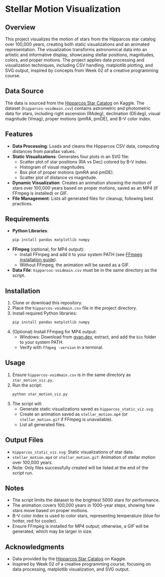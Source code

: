 # Stellar Motion Visualization

## Overview
This project visualizes the motion of stars from the Hipparcos star catalog over 100,000 years, creating both static visualizations and an animated representation. The visualization transforms astronomical data into an artistic and informative display, showcasing stellar positions, magnitudes, colors, and proper motions. The project applies data processing and visualization techniques, including CSV handling, matplotlib plotting, and SVG output, inspired by concepts from Week 02 of a creative programming course.

## Data Source
The data is sourced from the [Hipparcos Star Catalog](https://www.kaggle.com/datasets/konivat/hipparcos-star-catalog/data) on Kaggle. The dataset (`hipparcos-voidmain.csv`) contains astrometric and photometric data for stars, including right ascension (RAdeg), declination (DEdeg), visual magnitude (Vmag), proper motions (pmRA, pmDE), and B-V color index.

## Features
- **Data Processing**: Loads and cleans the Hipparcos CSV data, computing distances from parallax values.
- **Static Visualizations**: Generates four plots in an SVG file:
  - Scatter plot of star positions (RA vs Dec) colored by B-V index.
  - Histogram of visual magnitudes.
  - Box plot of proper motions (pmRA and pmDE).
  - Scatter plot of distance vs magnitude.
- **Dynamic Visualization**: Creates an animation showing the motion of stars over 100,000 years based on proper motions, saved as an MP4 (if FFmpeg is installed) or GIF.
- **File Management**: Lists all generated files for cleanup, following best practices.

## Requirements
- **Python Libraries**:
  ```bash
  pip install pandas matplotlib numpy
  ```
- **FFmpeg** (optional, for MP4 output):
  - Install FFmpeg and add it to your system PATH (see [FFmpeg installation guide](https://ffmpeg.org/download.html)).
  - Without FFmpeg, the animation will be saved as a GIF.
- **Data File**: `hipparcos-voidmain.csv` must be in the same directory as the script.

## Installation
1. Clone or download this repository.
2. Place the `hipparcos-voidmain.csv` file in the project directory.
3. Install required Python libraries:
   ```bash
   pip install pandas matplotlib numpy
   ```
4. (Optional) Install FFmpeg for MP4 output:
   - Windows: Download from [gyan.dev](https://github.com/GyanD/codexffmpeg/releases), extract, and add the `bin` folder to your system PATH.
   - Verify with `ffmpeg -version` in a terminal.

## Usage
1. Ensure `hipparcos-voidmain.csv` is in the same directory as `star_motion_viz.py`.
2. Run the script:
   ```bash
   python star_motion_viz.py
   ```
3. The script will:
   - Generate static visualizations saved as `hipparcos_static_viz.svg`.
   - Create an animation saved as `stellar_motion.mp4` (or `stellar_motion.gif` if FFmpeg is unavailable).
   - List all generated files.

## Output Files
- `hipparcos_static_viz.svg`: Static visualizations of star data.
- `stellar_motion.mp4` or `stellar_motion.gif`: Animation of stellar motion over 100,000 years.
- Note: Only files successfully created will be listed at the end of the script run.

## Notes
- The script limits the dataset to the brightest 5000 stars for performance.
- The animation covers 100,000 years in 1000-year steps, showing how stars move based on proper motions.
- B-V color index is used to color stars, representing temperature (blue for hotter, red for cooler).
- Ensure FFmpeg is installed for MP4 output; otherwise, a GIF will be generated, which may be larger in size.

## Acknowledgments
- Data provided by the [Hipparcos Star Catalog](https://www.kaggle.com/datasets/konivat/hipparcos-star-catalog/data) on Kaggle.
- Inspired by Week 02 of a creative programming course, focusing on data processing, matplotlib visualization, and SVG output.
